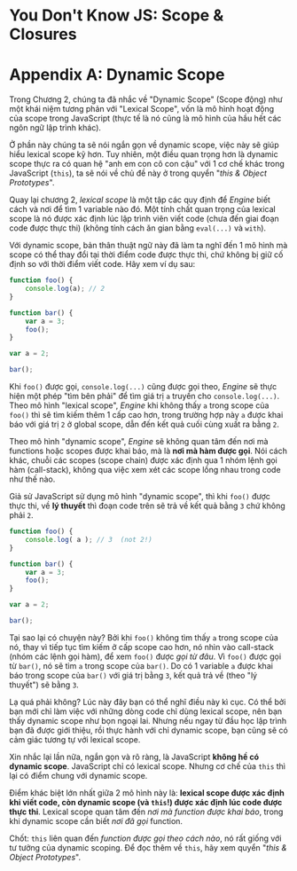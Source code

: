 # You Don't Know JS: Scope & Closures
# Appendix A: Dynamic Scope

Trong Chương 2, chúng ta đã nhắc về "Dynamic Scope" (Scope động) như một khái niệm tương phản với "Lexical Scope", vốn là mô hình hoạt động của scope trong JavaScript (thực tế là nó cũng là mô hình của hầu hết các ngôn ngữ lập trình khác).

Ở phần này chúng ta sẽ nói ngắn gọn về dynamic scope, việc này sẽ giúp hiểu lexical scope kỹ hơn. Tuy nhiên, một điều quan trọng hơn là dynamic scope thực ra có quan hệ "anh em con cô con cậu" với 1 cơ chế khác trong JavaScript (`this`), ta sẽ nói về chủ đề này ở trong quyển "*this & Object Prototypes*".

Quay lại chương 2, *lexical scope* là một tập các quy định để *Engine* biết cách và nơi để tìm 1 variable nào đó. Một tính chất quan trọng của lexical scope là nó được xác định lúc lập trình viên viết code (chưa đến giai đoạn code được thực thi) (không tính cách ăn gian bằng `eval(...)` và `with`). 

Với dynamic scope, bản thân thuật ngữ này đã làm ta nghĩ đến 1 mô hình mà scope có thể thay đổi tại thời điểm code được thực thi, chứ không bị giữ cố định so với thời điểm viết code. Hãy xem ví dụ sau:

```js
function foo() {
	console.log(a); // 2
}

function bar() {
	var a = 3;
	foo();
}

var a = 2;

bar();
```

Khi `foo()` được gọi, `console.log(...)` cũng được gọi theo, *Engine* sẽ thực hiện một phép "tìm bên phải" để tìm giá trị `a` truyền cho `console.log(...)`. Theo mô hình "lexical scope", *Engine* khi không thấy `a` trong scope của `foo()` thì sẽ tìm kiếm thêm 1 cấp cao hơn, trong trường hợp này `a` được khai báo với giá trị `2` ở global scope, dẫn đến kết quả cuối cùng xuất ra bằng `2`.

Theo mô hình "dynamic scope", *Engine* sẽ không quan tâm đến nơi mà functions hoặc scopes được khai báo, mà là **nơi mà hàm được gọi**. Nói cách khác, chuỗi các scopes (scope chain) được xác định qua 1 nhóm lệnh gọi hàm (call-stack), không qua việc xem xét các scope lồng nhau trong code như thế nào. 

Giả sử JavaScript sử dụng mô hình "dynamic scope", thì khi `foo()` được thực thi, về **lý thuyết** thì đoạn code trên sẽ trả về kết quả bằng `3` chứ không phải `2`. 

```js
function foo() {
	console.log( a ); // 3  (not 2!)
}

function bar() {
	var a = 3;
	foo();
}

var a = 2;

bar();
```

Tại sao lại có chuyện này? Bởi khi `foo()` không tìm thấy `a` trong scope của nó, thay vì tiếp tục tìm kiếm ở cấp scope cao hơn, nó nhìn vào call-stack (nhóm các lệnh gọi hàm), để xem `foo()` được *gọi từ đâu*. Vì `foo()` được gọi từ `bar()`, nó sẽ tìm `a` trong scope của `bar()`. Do có 1 variable `a` được khai báo trong scope của `bar()` với giá trị bằng `3`, kết quả trả về (theo "lý thuyết") sẽ bằng `3`.

Lạ quá phải không? Lúc này đây bạn có thể nghĩ điều này kì cục. Có thể bởi bạn mới chỉ làm việc với những dòng code chỉ dùng lexical scope, nên bạn thấy dynamic scope như bọn ngoại lai. Nhưng nếu ngay từ đầu học lập trình bạn đã được giới thiệu, rồi thực hành với chỉ dynamic scope, bạn cũng sẽ có cảm giác tương tự với lexical scope. 

Xin nhắc lại lần nữa, ngắn gọn và rõ ràng, là JavaScript **không hề có dynamic scope**. JavaScript chỉ có lexical scope. Nhưng cơ chế của `this` thì lại có điểm chung với dynamic scope.

Điểm khác biệt lớn nhất giữa 2 mô hình này là: **lexical scope được xác định khi viết code, còn dynamic scope (và `this`!) được xác định lúc code được thực thi**. Lexical scope quan tâm đến *nơi mà function được khai báo*, trong khi  dynamic scope cần biết *nơi đã gọi* function.

Chốt: `this` liên quan đến *function được gọi theo cách nào*, nó rất giống với tư tưởng của dynamic scoping. Để đọc thêm về `this`, hãy xem quyển "*this & Object Prototypes*".